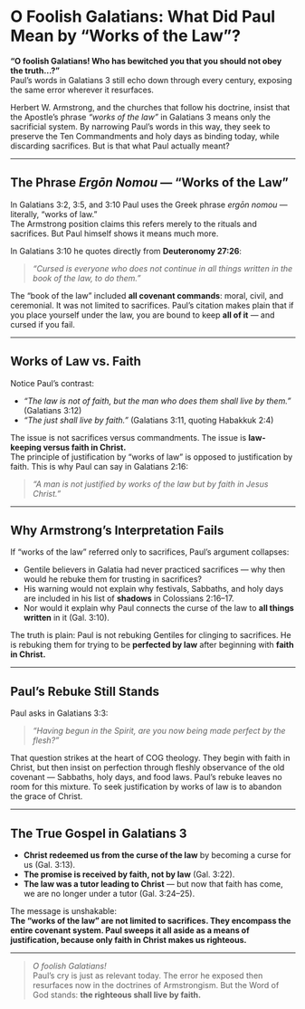 # O Foolish Galatians: What Did Paul Mean by “Works of the Law”?

**“O foolish Galatians! Who has bewitched you that you should not obey the truth…?”**  
Paul’s words in Galatians 3 still echo down through every century, exposing the same error wherever it resurfaces.

Herbert W. Armstrong, and the churches that follow his doctrine, insist that the Apostle’s phrase *“works of the law”* in Galatians 3 means only the sacrificial system. By narrowing Paul’s words in this way, they seek to preserve the Ten Commandments and holy days as binding today, while discarding sacrifices. But is that what Paul actually meant?

---

## The Phrase *Ergōn Nomou* — “Works of the Law”

In Galatians 3:2, 3:5, and 3:10 Paul uses the Greek phrase *ergōn nomou* — literally, “works of law.”  
The Armstrong position claims this refers merely to the rituals and sacrifices. But Paul himself shows it means much more.

In Galatians 3:10 he quotes directly from **Deuteronomy 27:26**:

> *“Cursed is everyone who does not continue in all things written in the book of the law, to do them.”*

The “book of the law” included **all covenant commands**: moral, civil, and ceremonial. It was not limited to sacrifices. Paul’s citation makes plain that if you place yourself under the law, you are bound to keep **all of it** — and cursed if you fail.

---

## Works of Law vs. Faith

Notice Paul’s contrast:  
- *“The law is not of faith, but the man who does them shall live by them.”* (Galatians 3:12)  
- *“The just shall live by faith.”* (Galatians 3:11, quoting Habakkuk 2:4)

The issue is not sacrifices versus commandments. The issue is **law-keeping versus faith in Christ.**  
The principle of justification by “works of law” is opposed to justification by faith. This is why Paul can say in Galatians 2:16:

> *“A man is not justified by works of the law but by faith in Jesus Christ.”*

---

## Why Armstrong’s Interpretation Fails

If “works of the law” referred only to sacrifices, Paul’s argument collapses:  
- Gentile believers in Galatia had never practiced sacrifices — why then would he rebuke them for trusting in sacrifices?  
- His warning would not explain why festivals, Sabbaths, and holy days are included in his list of **shadows** in Colossians 2:16–17.  
- Nor would it explain why Paul connects the curse of the law to **all things written** in it (Gal. 3:10).

The truth is plain: Paul is not rebuking Gentiles for clinging to sacrifices. He is rebuking them for trying to be **perfected by law** after beginning with **faith in Christ.**

---

## Paul’s Rebuke Still Stands

Paul asks in Galatians 3:3:

> *“Having begun in the Spirit, are you now being made perfect by the flesh?”*

That question strikes at the heart of COG theology. They begin with faith in Christ, but then insist on perfection through fleshly observance of the old covenant — Sabbaths, holy days, and food laws. Paul’s rebuke leaves no room for this mixture. To seek justification by works of law is to abandon the grace of Christ.

---

## The True Gospel in Galatians 3

- **Christ redeemed us from the curse of the law** by becoming a curse for us (Gal. 3:13).  
- **The promise is received by faith, not by law** (Gal. 3:22).  
- **The law was a tutor leading to Christ** — but now that faith has come, we are no longer under a tutor (Gal. 3:24–25).

The message is unshakable:  
**The “works of the law” are not limited to sacrifices. They encompass the entire covenant system. Paul sweeps it all aside as a means of justification, because only faith in Christ makes us righteous.**

---

> *O foolish Galatians!*  
Paul’s cry is just as relevant today. The error he exposed then resurfaces now in the doctrines of Armstrongism. But the Word of God stands: **the righteous shall live by faith.**
